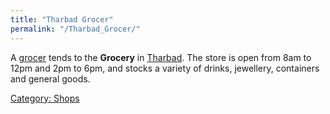 ```yaml
---
title: "Tharbad Grocer"
permalink: "/Tharbad_Grocer/"
---
```


A [grocer](grocer "wikilink") tends to the **Grocery** in
[Tharbad](Tharbad "wikilink"). The store is open from 8am to 12pm and
2pm to 6pm, and stocks a variety of drinks, jewellery, containers and
general goods.

[Category: Shops](Category:_Shops "wikilink")